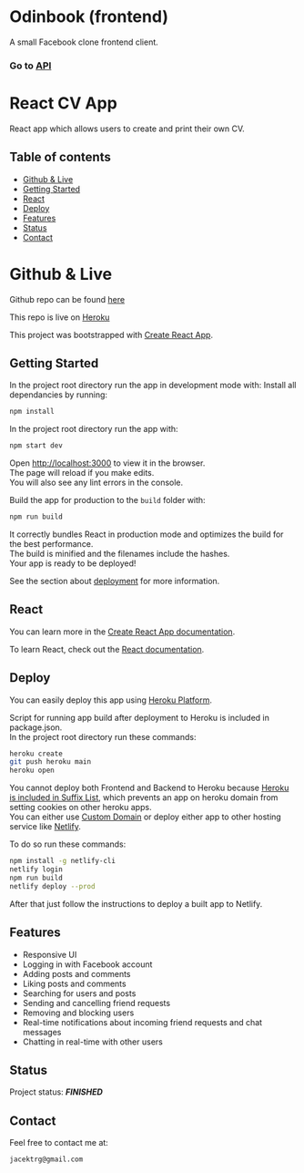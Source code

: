 # Odinbook (frontend)

A small Facebook clone frontend client.

### Go to [API](https://github.com/gizinski-jacek/odinbook-api)

# React CV App

React app which allows users to create and print their own CV.

## Table of contents

- [Github & Live](#github--live)
- [Getting Started](#getting-started)
- [React](#react)
- [Deploy](#deploy)
- [Features](#features)
- [Status](#status)
- [Contact](#contact)

# Github & Live

Github repo can be found [here](https://github.com/gizinski-jacek/odinbook-client)

This repo is live on [Heroku](https://cv-project-react-543266.herokuapp.com)

This project was bootstrapped with [Create React App](https://github.com/facebook/create-react-app).

## Getting Started

In the project root directory run the app in development mode with:
Install all dependancies by running:

```bash
npm install
```

In the project root directory run the app with:

```bash
npm start dev
```

Open [http://localhost:3000](http://localhost:3000) to view it in the browser.\
The page will reload if you make edits.\
You will also see any lint errors in the console.

Build the app for production to the `build` folder with:

```bash
npm run build
```

It correctly bundles React in production mode and optimizes the build for the best performance.\
The build is minified and the filenames include the hashes.\
Your app is ready to be deployed!

See the section about [deployment](https://facebook.github.io/create-react-app/docs/deployment) for more information.

## React

You can learn more in the [Create React App documentation](https://facebook.github.io/create-react-app/docs/getting-started).

To learn React, check out the [React documentation](https://reactjs.org/).

## Deploy

You can easily deploy this app using [Heroku Platform](https://devcenter.heroku.com/articles/git).

Script for running app build after deployment to Heroku is included in package.json.\
In the project root directory run these commands:

```bash
heroku create
git push heroku main
heroku open
```

You cannot deploy both Frontend and Backend to Heroku because [Heroku is included in Suffix List](https://devcenter.heroku.com/articles/cookies-and-herokuapp-com), which prevents an app on heroku domain from setting cookies on other heroku apps.\
You can either use [Custom Domain](https://devcenter.heroku.com/articles/custom-domains) or deploy either app to other hosting service like [Netlify](https://docs.netlify.com/cli/get-started).

To do so run these commands:

```bash
npm install -g netlify-cli
netlify login
npm run build
netlify deploy --prod
```

After that just follow the instructions to deploy a built app to Netlify.

## Features

- Responsive UI
- Logging in with Facebook account
- Adding posts and comments
- Liking posts and comments
- Searching for users and posts
- Sending and cancelling friend requests
- Removing and blocking users
- Real-time notifications about incoming friend requests and chat messages
- Chatting in real-time with other users

## Status

Project status: **_FINISHED_**

## Contact

Feel free to contact me at:

```
jacektrg@gmail.com
```
